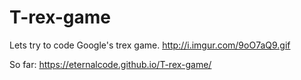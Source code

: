 # T-rex-game
Lets try to code Google's trex game. http://i.imgur.com/9oO7aQ9.gif

So far: https://eternalcode.github.io/T-rex-game/
